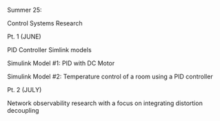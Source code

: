 Summer 25:

Control Systems Research

Pt. 1 (JUNE)

PID Controller Simlink models

Simulink Model #1: 
PID with DC Motor

Simulink Model #2:
Temperature control of a room using a PID controller

Pt. 2 (JULY)

Network observability research with a focus on integrating distortion decoupling 
